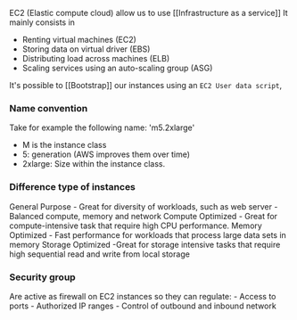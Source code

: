 EC2 (Elastic compute cloud) allow us to use [[Infrastructure as a service]]
It mainly consists in 
- Renting virtual machines (EC2)
- Storing data on virtual driver (EBS)
- Distributing load across machines (ELB)
- Scaling services using an auto-scaling group (ASG)


It's possible to [[Bootstrap]] our instances using an `EC2 User data script`, 

### Name convention
Take for example the following name: 'm5.2xlarge'
- M is the instance class
- 5: generation (AWS improves them over time)
- 2xlarge: Size within the instance class.

### Difference type of instances
General Purpose
	- Great for diversity of workloads, such as web server
	- Balanced compute, memory and network
Compute Optimized
	- Great for compute-intensive task that require high CPU performance.
Memory Optimized
	- Fast performance for workloads that process large data sets in memory
Storage Optimized
	-Great for storage intensive tasks that require high sequential read and write from local storage

### Security group 
Are active as firewall on EC2 instances so they can regulate:
	- Access to ports
	- Authorized IP ranges
	- Control of outbound and inbound network
